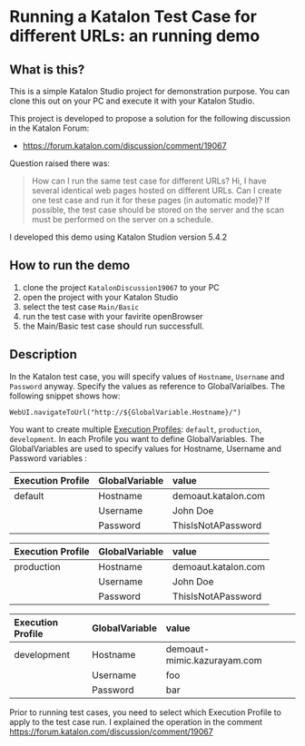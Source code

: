 Running a Katalon Test Case for different URLs: an running demo
=====

## What is this?

This is a simple Katalon Studio project for demonstration purpose.
You can clone this out on your PC and execute it with your Katalon Studio.

This project is developed to propose a solution for the following discussion
in the Katalon Forum:

- https://forum.katalon.com/discussion/comment/19067

Question raised there was:

> How can I run the same test case for different URLs?
> Hi, I have several identical web pages hosted on different URLs. Can I create one test case and run it for these pages (in automatic mode)? If possible, the test case should be stored on the server and the scan must be performed on the server on a schedule.

I developed this demo using Katalon Studion version 5.4.2

## How to run the demo

1. clone the project `KatalonDiscussion19067` to your PC
2. open the project with your Katalon Studio
3. select the test case `Main/Basic`
4. run the test case with your favirite openBrowser
5. the Main/Basic test case should run successfull.

## Description

In the Katalon test case, you will specify values of `Hostname`, `Username` and `Password` anyway. Specify the values as reference to GlobalVarialbes. The following snippet shows how:
```
WebUI.navigateToUrl("http://${GlobalVariable.Hostname}/")
```

You want to create multiple [Execution Profiles](https://docs.katalon.com/pages/viewpage.action?pageId=13697476): `default`, `production`, `development`.
In each Profile you want to define GlobalVariables. The GlobalVariables are used to specify values for Hostname, Username and Password variables :

| Execution Profile | GlobalVariable | value               |
|:-------------|:--------------------|:--------------------|
| default      | Hostname            | demoaut.katalon.com |
|              | Username            | John Doe            |
|              | Password            | ThisIsNotAPassword  |

| Execution Profile | GlobalVariable | value               |
|:-------------|:--------------------|:--------------------|
| production   | Hostname            | demoaut.katalon.com |
|              | Username            | John Doe            |
|              | Password            | ThisIsNotAPassword  |

| Execution Profile | GlobalVariable | value               |
|:-------------|:--------------------|:----------------------------|
| development  | Hostname            | demoaut-mimic.kazurayam.com |
|              | Username            | foo            |
|              | Password            | bar  |


Prior to running test cases, you need to select which Execution Profile to apply to the test case run. I explained the operation in the comment https://forum.katalon.com/discussion/comment/19067
